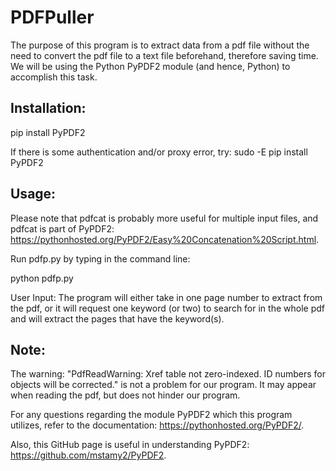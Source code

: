 # PDFPuller
The purpose of this program is to extract data from a pdf file without 
the need to convert the pdf file to a text file beforehand, therefore
saving time. We will be using the Python PyPDF2 module (and hence, Python)
to accomplish this task. 


## Installation: 

pip install PyPDF2

If there is some authentication and/or proxy error, try:
sudo -E pip install PyPDF2


## Usage:

Please note that pdfcat is probably more useful for multiple input files, and
pdfcat is part of PyPDF2:
https://pythonhosted.org/PyPDF2/Easy%20Concatenation%20Script.html. 

Run pdfp.py by typing in the command line:

python pdfp.py

User Input: 
The program will either take in one page number to extract from the pdf, or it will 
request one keyword (or two) to search for in the whole pdf and will extract the pages 
that have the keyword(s).  


## Note: 

The warning:
"PdfReadWarning: Xref table not zero-indexed. ID numbers for objects will be corrected."
is not a problem for our program. It may appear when reading the pdf, but does not 
hinder our program. 

For any questions regarding the module PyPDF2 which this program utilizes, refer to the 
documentation: https://pythonhosted.org/PyPDF2/. 

Also, this GitHub page is useful in understanding PyPDF2:
https://github.com/mstamy2/PyPDF2. 
